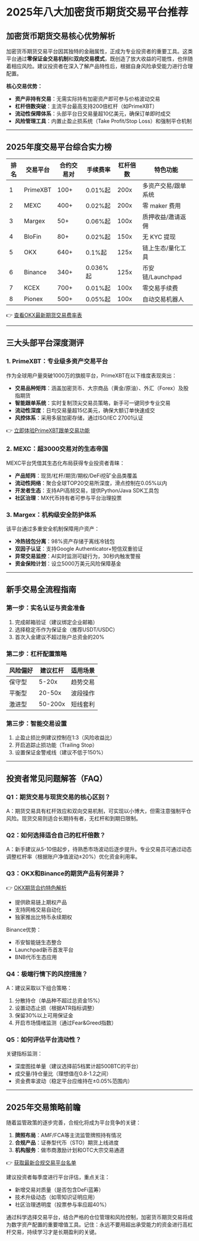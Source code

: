 # 2025年八大加密货币期货交易平台推荐

## 加密货币期货交易核心优势解析

加密货币期货交易平台因其独特的金融属性，正成为专业投资者的重要工具。这类平台通过**零保证金交易机制**和**双向交易模式**，既创造了放大收益的可能性，也伴随着相应风险。建议投资者在深入了解产品特性后，根据自身风险承受能力进行合理配置。

**核心交易优势：**
- **资产非持有交易**：无需实际持有加密资产即可参与价格波动交易
- **杠杆倍数突破**：主流平台最高支持200倍杠杆（如PrimeXBT）
- **流动性保障体系**：头部平台日交易量超10亿美元，确保订单即时成交
- **风险管理工具**：内置止盈止损系统（Take Profit/Stop Loss）和强制平仓机制

---

## 2025年度交易平台综合实力榜

| 排名 | 交易平台 | 合约交易对 | 手续费率 | 杠杆倍数 | 特色功能 |
|------|----------|------------|----------|----------|----------|
| 1    | PrimeXBT | 100+       | 0.01%起  | 200x     | 多资产交易/跟单系统 |
| 2    | MEXC     | 400+       | 0.02%起  | 200x     | 零 maker 费用 |
| 3    | Margex   | 50+        | 0.06%起  | 100x     | 质押收益/邀请返佣 |
| 4    | BloFin   | 80+        | 0.02%起  | 150x     | 无 KYC 提现 |
| 5    | OKX      | 640+       | 0.1%起   | 125x     | 链上生态/量化工具 |
| 6    | Binance  | 340+       | 0.036%起 | 125x     | 币安链/Launchpad |
| 7    | KCEX     | 700+       | 0.01%起  | 100x     | 零交易手续费 |
| 8    | Pionex   | 500+       | 0.05%起  | 100x     | 自动交易机器人 |

👉 [查看OKX最新期货交易费率表](https://bit.ly/okx_welcome)

---

## 三大头部平台深度测评

### 1. PrimeXBT：专业级多资产交易平台

作为全球用户量突破1000万的旗舰平台，PrimeXBT在以下维度表现突出：
- **交易品种矩阵**：涵盖加密货币、大宗商品（黄金/原油）、外汇（Forex）及股指期货
- **智能跟单系统**：实时复制顶尖交易员策略，新手可一键同步专业交易
- **流动性深度**：日均交易量超15亿美元，确保大额订单快速成交
- **风控体系**：采用多层加密存储，通过ISO/IEC 27001认证

👉 [立即体验PrimeXBT跟单交易功能](https://bit.ly/okx_welcome)

### 2. MEXC：超3000交易对的生态帝国

MEXC平台凭借其生态化布局获得专业投资者青睐：
- **产品矩阵**：现货/杠杆/期货/期权/DeFi挖矿全品类覆盖
- **流动性网络**：聚合全球TOP20交易所深度，滑点控制在0.05%以内
- **开发者生态**：支持API高频交易，提供Python/Java SDK工具包
- **社区治理**：MX代币持有者可参与平台治理投票

### 3. Margex：机构级安全防护体系

该平台通过多重安全机制保障用户资产：
- **冷热钱包分离**：98%资产存储于离线冷钱包
- **双因子认证**：支持Google Authenticator+短信双重验证
- **异常交易监控**：AI实时监测可疑行为，30秒内触发警报
- **资金保险计划**：设立5000万美元风险保障基金

---

## 新手交易全流程指南

### 第一步：实名认证与资金准备
1. 完成邮箱验证（建议绑定企业邮箱）
2. 选择稳定币作为保证金（推荐USDT/USDC）
3. 首次入金建议不超过账户总资金的20%

### 第二步：杠杆配置策略
| 风险偏好 | 建议杠杆 | 适用场景 |
|----------|----------|----------|
| 保守型   | 5-20x    | 趋势交易 |
| 平衡型   | 20-50x   | 波段操作 |
| 激进型   | 50-200x  | 短线套利 |

### 第三步：智能交易设置
1. 止盈止损比例建议控制在1:3（风险收益比）
2. 开启追踪止损功能（Trailing Stop）
3. 设置保证金警戒线（建议不低于150%）

---

## 投资者常见问题解答（FAQ）

### Q1：期货交易与现货交易的核心区别？
A：期货交易具有杠杆效应和双向交易机制，可实现以小博大，但需注意强制平仓风险。现货交易则适合长期持有者，无杠杆和到期日限制。

### Q2：如何选择适合自己的杠杆倍数？
A：新手建议从5-10倍起步，待熟悉市场波动后逐步提升。专业交易员可通过动态调整杠杆率（根据账户净值波动±20%）优化资金利用率。

### Q3：OKX和Binance的期货产品有何差异？
👉 [OKX期货合约特色解析](https://bit.ly/okx_welcome)
- 提供欧易链上期权产品
- 支持网格交易自动化
- 独家推出比特币永续期权

Binance优势：
- 币安智能链生态整合
- Launchpad新币首发平台
- BNB代币生态应用

### Q4：极端行情下的风控措施？
A：建议采取以下组合策略：
1. 分散持仓（单品种不超过总资金15%）
2. 设置动态止损（根据ATR指标调整）
3. 保留30%以上可用保证金
4. 开启市场情绪监测（通过Fear&Greed指数）

### Q5：如何评估平台流动性？
关键指标监测：
- 深度图挂单量（建议选择前5档累计超500BTC的平台）
- 成交量/持仓量比（理想值在0.8-1.2之间）
- 资金费率波动（稳定平台应维持在±0.05%范围内）

---

## 2025年交易策略前瞻

随着监管政策的逐步完善，合规化将成为平台竞争的关键：
1. **牌照布局**：AMF/FCA等主流监管牌照持有情况
2. **合规产品**：证券型代币（STO）期货上线进度
3. **机构服务**：做市商激励计划和OTC大宗交易通道

👉 [获取最新合规交易平台名单](https://bit.ly/okx_welcome)

建议投资者每季度进行平台评估，重点关注：
- 新增交易对质量（是否包含DeFi蓝筹）
- 技术升级动态（如零知识证明应用）
- 社区治理透明度（投票参与率应超40%）

通过科学选择交易平台，结合严格的仓位管理和风险控制，加密货币期货交易将成为数字资产配置的重要增值工具。记住：永远不要用超出承受能力的资金进行高杠杆交易，持续学习才是长期盈利的关键。